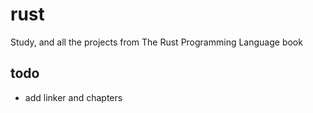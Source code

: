 # rust
Study, and all the projects from The Rust Programming Language book

## todo
- add linker and chapters
